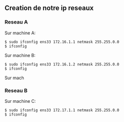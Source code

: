 
## __Creation de notre ip reseaux__

### Reseau A

Sur machine  A:

```shell
$ sudo ifconfig ens33 172.16.1.1 netmask 255.255.0.0
$ ifconfig
```

Sur machine B:

```shell
$ sudo ifconfig ens33 172.16.1.2 netmask 255.255.0.0
$ ifconfig
```

Sur mach

### Reseau B

Sur machine C:

```shell
$ sudo ifconfig ens33 172.17.1.1 netmask 255.255.0.0
$ ifconfig
```